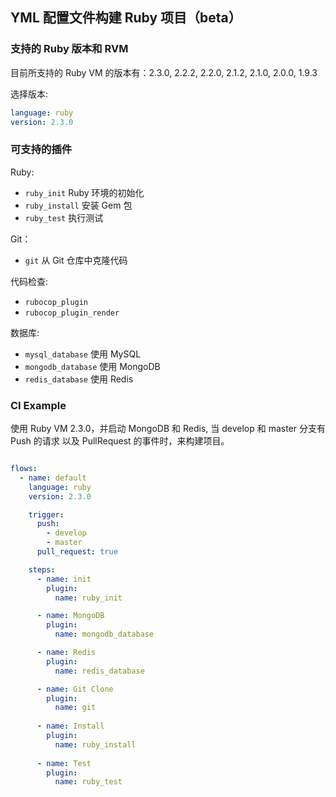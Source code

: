 ## YML 配置文件构建 Ruby 项目（beta）

### 支持的 Ruby 版本和 RVM
目前所支持的 Ruby VM 的版本有：2.3.0, 2.2.2, 2.2.0, 2.1.2, 2.1.0, 2.0.0, 1.9.3

选择版本: 

```yaml
language: ruby
version: 2.3.0

```

### 可支持的插件

Ruby: 

* `ruby_init` Ruby 环境的初始化
* `ruby_install` 安装 Gem 包
* `ruby_test` 执行测试

Git：

* `git` 从 Git 仓库中克隆代码

代码检查:

* `rubocop_plugin`
* `rubocop_plugin_render`


数据库:

* `mysql_database` 使用 MySQL 
* `mongodb_database` 使用 MongoDB
* `redis_database` 使用 Redis


### CI Example
使用 Ruby VM 2.3.0，并启动 MongoDB 和 Redis, 当 develop 和 master 分支有 Push 的请求 以及 PullRequest 的事件时，来构建项目。

```yml

flows:
  - name: default
    language: ruby
	version: 2.3.0

    trigger:
      push:
        - develop
        - master
      pull_request: true

    steps:
      - name: init
        plugin:
          name: ruby_init

      - name: MongoDB
        plugin:
          name: mongodb_database

      - name: Redis
        plugin:
          name: redis_database

      - name: Git Clone
        plugin:
          name: git
          
      - name: Install
        plugin:
          name: ruby_install
          
      - name: Test
        plugin:
          name: ruby_test
```